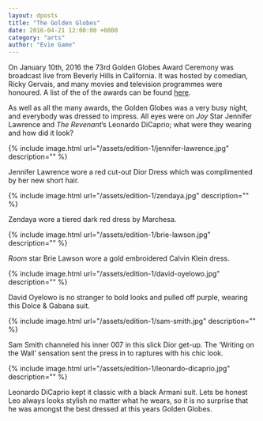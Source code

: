 ```yaml
---
layout: dposts
title: "The Golden Globes"
date: 2016-04-21 12:00:00 +0000
category: "arts"
author: "Evie Game"
---
```

On January 10th, 2016 the 73rd Golden Globes Award Ceremony was broadcast live from Beverly Hills in California. It was hosted by comedian, Ricky Gervais, and many movies and television programmes were honoured. A list of the of the awards can be found [here](http://www.goldenglobes.com/winners-nominees).

As well as all the many awards, the Golden Globes was a very busy night, and everybody was dressed to impress. All eyes were on *Joy* Star Jennifer Lawrence and *The Revenant*’s Leonardo DiCaprio; what were they wearing and how did it look? 

{% include image.html url="/assets/edition-1/jennifer-lawrence.jpg" description="" %}

Jennifer Lawrence wore a red cut-out Dior Dress which was complimented by her new short hair. 

{% include image.html url="/assets/edition-1/zendaya.jpg" description="" %}

Zendaya wore a tiered dark red dress by Marchesa. 

{% include image.html url="/assets/edition-1/brie-lawson.jpg" description="" %}

*Room* star Brie Lawson wore a gold embroidered Calvin Klein dress.  

{% include image.html url="/assets/edition-1/david-oyelowo.jpg" description="" %}

David Oyelowo is no stranger to bold looks and pulled off purple, wearing this Dolce & Gabana suit. 

{% include image.html url="/assets/edition-1/sam-smith.jpg" description="" %}

Sam Smith channeled his inner 007 in this slick Dior get-up. The ‘Writing on the Wall’ sensation sent the press in to raptures with his chic look. 

{% include image.html url="/assets/edition-1/leonardo-dicaprio.jpg" description="" %}

Leonardo DiCaprio kept it classic with a black Armani suit. Lets be honest Leo always looks stylish no matter what he wears, so it is no surprise that he was amongst the best dressed at this years Golden Globes.
